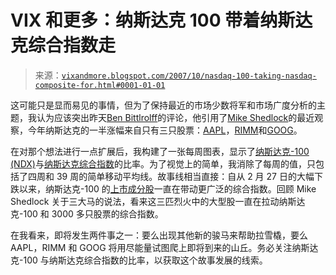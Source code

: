 <!--yml

分类：未分类

date: 2024-05-18 18:55:48

-->

# VIX 和更多：纳斯达克 100 带着纳斯达克综合指数走

> 来源：[`vixandmore.blogspot.com/2007/10/nasdaq-100-taking-nasdaq-composite-for.html#0001-01-01`](http://vixandmore.blogspot.com/2007/10/nasdaq-100-taking-nasdaq-composite-for.html#0001-01-01)

这可能只是显而易见的事情，但为了保持最近的市场少数将军和市场广度分析的主题，我认为应该突出昨天[Ben Bittlrolff](http://benbittrolff.blogspot.com/)的评论，他引用了[Mike Shedlock](http://globaleconomicanalysis.blogspot.com/2007/10/bad-breadth-and-smelly-sox.html)的最近观察，今年纳斯达克的一半涨幅来自只有三只股票：[AAPL](http://finance.google.com/finance?q=aapl&hl=en)，[RIMM](http://finance.google.com/finance?q=rimm&hl=en)和[GOOG](http://finance.google.com/finance?q=goog&hl=en)。

在对那个想法进行一点扩展后，我构建了一张每周图表，显示了[纳斯达克-100 (NDX)](http://www.nasdaq.com/services/indexes/ViewIndexes/Nasdaq_100.aspx?symbol=IXNDX)与[纳斯达克综合指数](http://www.nasdaq.com/services/indexes/ViewIndexes/Nasdaq_composite.aspx?symbol=IXIC)的比率。为了视觉上的简单，我消除了每周的值，只包括了四周和 39 周的简单移动平均线。故事线相当直接：自从 2 月 27 日的大幅下跌以来，纳斯达克-100 的[上市成分股](http://dynamic.nasdaq.com/dynamic/nasdaq100_activity.stm)一直在带动更广泛的综合指数。回顾 Mike Shedlock 关于三大马的说法，看来这三匹烈火中的大型股一直在拉动纳斯达克-100 和 3000 多只股票的综合指数。

在我看来，即将发生两件事之一：要么出现其他新的骏马来帮助拉雪橇，要么 AAPL，RIMM 和 GOOG 将用尽能量试图爬上即将到来的山丘。务必关注纳斯达克-100 与纳斯达克综合指数的比率，以获取这个故事发展的线索。
